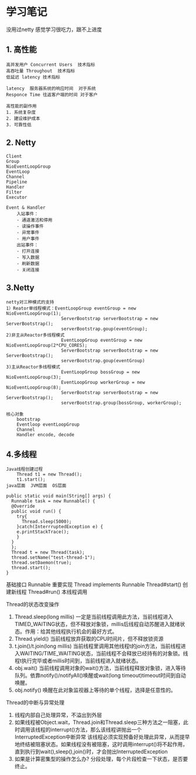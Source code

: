 # 学习笔记 
没用过netty 感觉学习很吃力，跟不上进度
## 1. 高性能 
	高并发用户 Concurrent Users  技术指标
	高吞吐量 Throughout  技术指标
	低延迟 latency 技术指标
	
	latency  服务器系统的响应时间  对于系统
	Responce Time 往返客户端的时间 对于客户
	
	高性能的副作用
	1. 系统复杂度
	2. 建设维护成本
	3. 可靠性低
	
## 2. Netty
	Client
	Group
	NioEventLoopGroup
	EventLoop
	Channel
	Pipeline
	Handler
	Filter
	Executor
	
	Event & Handler
		入站事件：
		- 通道激活和停用 
		- 读操作事件 
		- 异常事件 
		- 用户事件 
		出站事件：
		- 打开连接 
		- 写入数据 
		- 刷新数据 
		- 关闭连接 
		
## 3.Netty
	netty对三种模式的支持
	1）Reator单线程模式：EventLoopGroup eventGroup = new NioEventLoopGroup(1);
						 ServerBootstrap serverBootstrap = new ServerBootstrap();
						 serverBootstrap.goup(eventGroup);
	2)非主从Reactor多线程模式
						 EventLoopGroup eventGroup = new NioEventLoopGroup(2*CPU_CORES);
						 ServerBootstrap serverBootstrap = new ServerBootstrap();
						 serverBootstrap.goup(eventGroup)
	3)主从Reactor多线程模式
						 EventLoopGroup bossGroup = new NioEventLoopGroup(3);
						 EventLoopGroup workerGroup = new NioEventLoopGroup(8);
						 ServerBootstrap serverBootstrap = new ServerBootstrap();
						 serverBootstrap.group(bossGroup, workerGroup);
						 
	核心对象
		bootstrap
		Eventloop eventLoopGroup
		Channel
		Handler encode, decode
		
## 4.多线程
	Java线程创建过程
		Thread t1 = new Thread();
		t1.start();
	java层面  JVM层面  OS层面
```
public static void main(String[] args) {
  Runnable task = new Runnable() {
  @Override
  public void run() {
	try{
	  Thread.sleep(5000);
	}catch(InterrruptedException e) {
	e.printStackTrace();
	}
  }
  };
  Thread t = new Thread(task);
  thread.setName("test-thread-1");
  thread.setDaemon(true);
  thread.start();
}
```
基础接口 Runnable
重要实现 Thread implements Runnable
Thread#start()    创建新线程
Thread#run()      本线程调用

Thread的状态改变操作
1. Thread.sleep(long millis)    一定是当前线程调用此方法，当前线程进入TIMED_WAITING状态，但不释放对象锁，millis后线程自动苏醒进入就绪状态。作用：给其他线程执行机会的最好方式。
2. Thread.yield()      当前线程放弃获取的CPU时间片，但不释放锁资源
3. t.join()/t.join(long millis)  当前线程里调用其他线程t的join方法，当前线程进入WAITING/TIME_WAITING状态，当前线程不会释放已经持有的对象锁。线程t执行完毕或者millis时间到，当前线程进入就绪状态。
4. obj.wait()  当前线程调用对象的wait()方法，当前线程释放对象锁，进入等待队列。依靠notify()/notifyAll()唤醒或wait(long timeout)timeout时间到自动唤醒。
5. obj.notify() 唤醒在此对象监视器上等待的单个线程，选择是任意性的。

Thread的中断与异常处理
1. 线程内部自己处理异常，不溢出到外层
2. 如果线程被Object.wait，Thread.join和Thread.sleep三种方法之一阻塞，此时调用该线程的interrupt()方法，那么该线程讲抛出一个InterruptedException中断异常
该线程必须实现预备好处理此异常，从而提早地终结被阻塞状态。如果线程没有被阻塞，这时调用interrupt()将不起作用，直到执行到wait(),sleep(),join()时，才会抛出InterruptedException
3. 如果是计算密集型的操作怎么办? 分段处理，每个片段检查一下状态，是否要终止。



